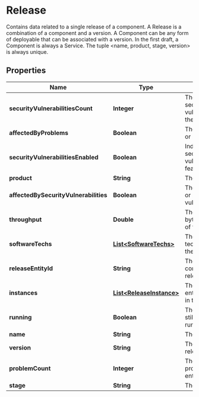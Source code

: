 

# Release

Contains data related to a single release of a component. A Release is a combination of a component and a version. A Component can be any form of deployable that can be associated with a version. In the first draft, a Component is always a Service.  The tuple <name, product, stage, version> is always unique.

## Properties

| Name | Type | Description | Notes |
|------------ | ------------- | ------------- | -------------|
|**securityVulnerabilitiesCount** | **Integer** | The number of security vulnerabilities of the entity |  [optional] |
|**affectedByProblems** | **Boolean** | The entity has one or more problems |  [optional] |
|**securityVulnerabilitiesEnabled** | **Boolean** | Indicates that the security vulnerabilities feature is enabled |  [optional] |
|**product** | **String** | The product name |  [optional] |
|**affectedBySecurityVulnerabilities** | **Boolean** | The entity has one or more security vulnerabilities |  [optional] |
|**throughput** | **Double** | The count of bytes per second of the entity |  [optional] |
|**softwareTechs** | [**List&lt;SoftwareTechs&gt;**](SoftwareTechs.md) | The software technologies of the release |  [optional] |
|**releaseEntityId** | **String** | The entity id of correlating release. |  [optional] |
|**instances** | [**List&lt;ReleaseInstance&gt;**](ReleaseInstance.md) | The instances entityIds included in this release |  [optional] |
|**running** | **Boolean** | The related PGI is still running/monitored |  [optional] |
|**name** | **String** | The entity name |  [optional] |
|**version** | **String** | The identified release version |  [optional] |
|**problemCount** | **Integer** | The number of problems of the entity |  [optional] |
|**stage** | **String** | The stage name |  [optional] |




